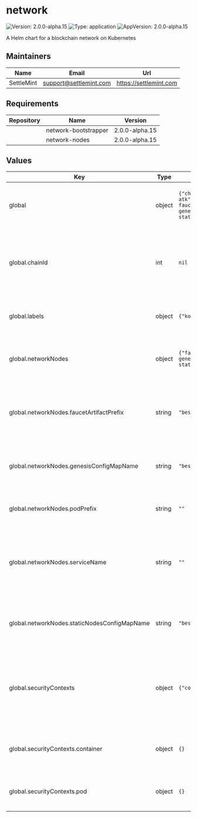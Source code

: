 # network

![Version: 2.0.0-alpha.15](https://img.shields.io/badge/Version-2.0.0--alpha.15-informational?style=flat-square) ![Type: application](https://img.shields.io/badge/Type-application-informational?style=flat-square) ![AppVersion: 2.0.0-alpha.15](https://img.shields.io/badge/AppVersion-2.0.0--alpha.15-informational?style=flat-square)

A Helm chart for a blockchain network on Kubernetes

## Maintainers

| Name | Email | Url |
| ---- | ------ | --- |
| SettleMint | <support@settlemint.com> | <https://settlemint.com> |

## Requirements

| Repository | Name | Version |
|------------|------|---------|
|  | network-bootstrapper | 2.0.0-alpha.15 |
|  | network-nodes | 2.0.0-alpha.15 |

## Values

| Key | Type | Default | Description |
|-----|------|---------|-------------|
| global | object | `{"chainId":null,"labels":{"kots.io/app-slug":"settlemint-atk"},"networkNodes":{"faucetArtifactPrefix":"besu-faucet","genesisConfigMapName":"besu-genesis","podPrefix":"","serviceName":"","staticNodesConfigMapName":"besu-static-nodes"},"securityContexts":{"container":{},"pod":{}}}` | Global configuration shared across network subcharts |
| global.chainId | int | `nil` | Chain ID applied when subcharts omit explicit overrides. Inherited from parent atk chart. |
| global.labels | object | `{"kots.io/app-slug":"settlemint-atk"}` | Common labels applied to all resources in the network |
| global.networkNodes | object | `{"faucetArtifactPrefix":"besu-faucet","genesisConfigMapName":"besu-genesis","podPrefix":"","serviceName":"","staticNodesConfigMapName":"besu-static-nodes"}` | Defaults consumed by Besu network node workloads |
| global.networkNodes.faucetArtifactPrefix | string | `"besu-faucet"` | Prefix used for faucet-related ConfigMaps and Secrets containing funded accounts |
| global.networkNodes.genesisConfigMapName | string | `"besu-genesis"` | ConfigMap name storing the generated genesis.json artifact |
| global.networkNodes.podPrefix | string | `""` | StatefulSet prefix used for validator pod hostnames |
| global.networkNodes.serviceName | string | `""` | Kubernetes Service name fronting validator pods to align bootstrapper static-nodes output |
| global.networkNodes.staticNodesConfigMapName | string | `"besu-static-nodes"` | ConfigMap name storing static-nodes.json entries for node discovery |
| global.securityContexts | object | `{"container":{},"pod":{}}` | Shared pod- and container-level security contexts applied when subcharts omit explicit overrides |
| global.securityContexts.container | object | `{}` | Container security context inherited by subcharts when set |
| global.securityContexts.pod | object | `{}` | Pod security context inherited by subcharts when set |
